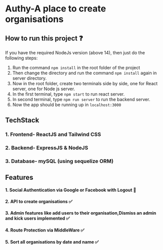 # Authy-A place to create organisations

## How to run this project ❓  
If you have the required NodeJs version (above 14), then just do the following steps:  

1.  Run the command `npm install` in the root folder of the project
2. Then change the directory and run the command `npm install` again in server directory.
3. Now in the root folder, create two terminals  side by side, one for React server, one for Node js server.
4. In the first terminal, type `npm start` to run react server.
5. In second terminal, type `npm run server` to run the backend server.
6. Now the app should be running up in `localhost:3000`  

## TechStack  
### 1. Frontend- ReactJS and Tailwind CSS
### 2. Backend- ExpressJS & NodeJS
### 3. Database- mySQL (using sequelize ORM)

## Features  
#### 1. Social Authentication via Google or Facebook with Logout 🔐  
#### 2. API to create organisations ✅  
#### 3. Admin features like add users to their organisation,Dismiss an admin and kick users implemented ✅
#### 4. Route Protection via MiddleWare ✅
#### 5. Sort all organisations by date and name ✅


